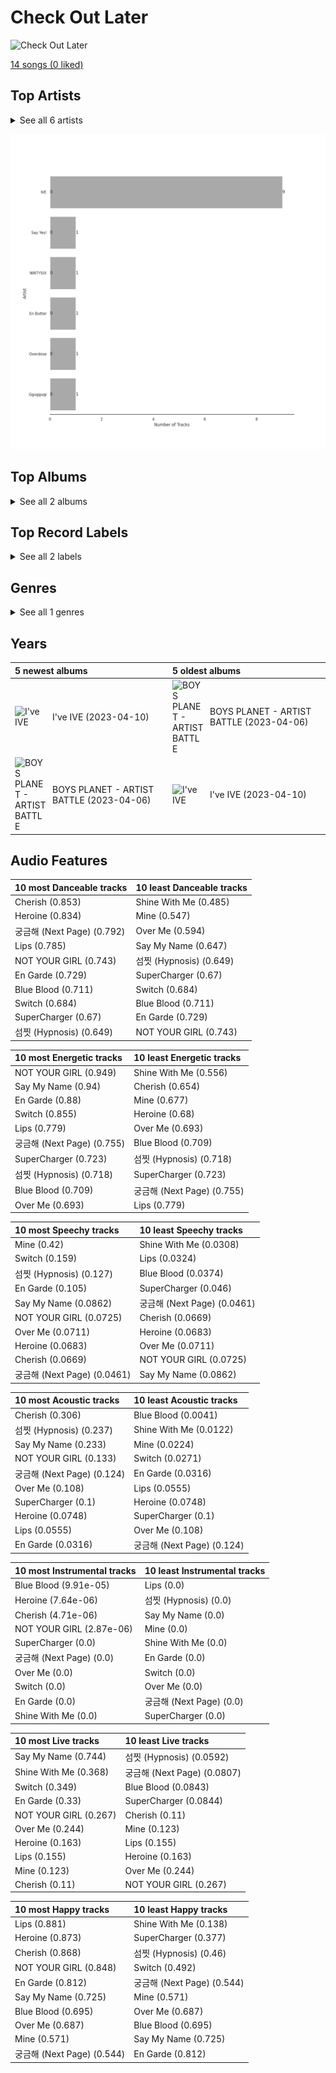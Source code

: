 # Check Out Later


<img src="https://i.scdn.co/image/ab67616d0000b27325ef3cec1eceefd4db2f91c8" alt="Check Out Later" width="100" />

[14 songs (0 liked)](tracks.md)

## Top Artists


<details>
<summary>See all 6 artists</summary>

| Art | Tracks | 💚 | Artist | 🔗 |
|:---|---:|---:|:---|:---|
| <img src="https://i.scdn.co/image/ab6761610000e5eb843f0ae97978d6572f8e9cea" alt="" width="50" /> | 9 | 0 | [IVE](../../artists/ive) | [🔗](https://open.spotify.com/artist/6RHTUrRF63xao58xh9FXYJ) |
| <img src="nan" alt="" width="50" /> | 1 | 0 | Say Yes! | [🔗](https://open.spotify.com/artist/7sPKpBhx7fwPp9wMGYvQJI) |
| <img src="nan" alt="" width="50" /> | 1 | 0 | NINTYSIX | [🔗](https://open.spotify.com/artist/6PR5lyCpN2aFKgHUvY9B3O) |
| <img src="nan" alt="" width="50" /> | 1 | 0 | En Butter | [🔗](https://open.spotify.com/artist/3X6XIt8zNXvrNzxb1R8TW5) |
| <img src="nan" alt="" width="50" /> | 1 | 0 | Overdose | [🔗](https://open.spotify.com/artist/32jdgEsyvdXqUoReMyR0gl) |
| <img src="nan" alt="" width="50" /> | 1 | 0 | Gguggugi | [🔗](https://open.spotify.com/artist/0SLGKxtZbiQFfJGtJ8TDTo) |

</details>


![Bar chart of top 6 artists](../../images/playlists/check_out_later/artists.png)



## Top Albums


<details>
<summary>See all 2 albums</summary>

| Art | Tracks | 💚 | Album | Release Date | 🔗 |
|:---|---:|---:|:---|:---|:---|
| <img src="https://i.scdn.co/image/ab67616d0000b27325ef3cec1eceefd4db2f91c8" alt="" width="50" /> | 9 | 0 | I've IVE | 2023-04-10 | [🔗](https://open.spotify.com/album/38VzP4yWfHdHafITKKRHEB) |
| <img src="https://i.scdn.co/image/ab67616d0000b273575199b6685e149b5c75ba03" alt="" width="50" /> | 5 | 0 | BOYS PLANET - ARTIST BATTLE | 2023-04-06 | [🔗](https://open.spotify.com/album/1rIIbjGYbj2sRxAWZUfeoC) |

</details>




## Top Record Labels


<details>
<summary>See all 2 labels</summary>

| Tracks | 💚 | Label |
|---:|---:|:---|
| 9 | 0 | [Starship Entertainment](../../labels/starship_entertainment) |
| 5 | 0 | [Genie Music Corporation](../../labels/genie_music_corporation) |

</details>




## Genres


<details>
<summary>See all 1 genres</summary>

| Tracks | 💚 | Genre |
|---:|---:|:---|
| 9 | 0 | [k-pop girl group](../../genres/k_pop_girl_group) |

</details>




## Years





| 5 newest albums | 5 oldest albums |
|:---|:---|
| <div style="display:flex; align-items:center;"><img src="https://i.scdn.co/image/ab67616d0000b27325ef3cec1eceefd4db2f91c8" alt="I've IVE" width="50" /> <span style="padding-left:10px;">I've IVE (2023-04-10)</span></div> | <div style="display:flex; align-items:center;"><img src="https://i.scdn.co/image/ab67616d0000b273575199b6685e149b5c75ba03" alt="BOYS PLANET - ARTIST BATTLE" width="50" /> <span style="padding-left:10px;">BOYS PLANET - ARTIST BATTLE (2023-04-06)</span></div> |
| <div style="display:flex; align-items:center;"><img src="https://i.scdn.co/image/ab67616d0000b273575199b6685e149b5c75ba03" alt="BOYS PLANET - ARTIST BATTLE" width="50" /> <span style="padding-left:10px;">BOYS PLANET - ARTIST BATTLE (2023-04-06)</span></div> | <div style="display:flex; align-items:center;"><img src="https://i.scdn.co/image/ab67616d0000b27325ef3cec1eceefd4db2f91c8" alt="I've IVE" width="50" /> <span style="padding-left:10px;">I've IVE (2023-04-10)</span></div> |
## Audio Features

| 10 most Danceable tracks | 10 least Danceable tracks |
|:---|:---|
| Cherish (0.853) | Shine With Me (0.485) |
| Heroine (0.834) | Mine (0.547) |
| 궁금해 (Next Page) (0.792) | Over Me (0.594) |
| Lips (0.785) | Say My Name (0.647) |
| NOT YOUR GIRL (0.743) | 섬찟 (Hypnosis) (0.649) |
| En Garde (0.729) | SuperCharger (0.67) |
| Blue Blood (0.711) | Switch (0.684) |
| Switch (0.684) | Blue Blood (0.711) |
| SuperCharger (0.67) | En Garde (0.729) |
| 섬찟 (Hypnosis) (0.649) | NOT YOUR GIRL (0.743) |

| 10 most Energetic tracks | 10 least Energetic tracks |
|:---|:---|
| NOT YOUR GIRL (0.949) | Shine With Me (0.556) |
| Say My Name (0.94) | Cherish (0.654) |
| En Garde (0.88) | Mine (0.677) |
| Switch (0.855) | Heroine (0.68) |
| Lips (0.779) | Over Me (0.693) |
| 궁금해 (Next Page) (0.755) | Blue Blood (0.709) |
| SuperCharger (0.723) | 섬찟 (Hypnosis) (0.718) |
| 섬찟 (Hypnosis) (0.718) | SuperCharger (0.723) |
| Blue Blood (0.709) | 궁금해 (Next Page) (0.755) |
| Over Me (0.693) | Lips (0.779) |

| 10 most Speechy tracks | 10 least Speechy tracks |
|:---|:---|
| Mine (0.42) | Shine With Me (0.0308) |
| Switch (0.159) | Lips (0.0324) |
| 섬찟 (Hypnosis) (0.127) | Blue Blood (0.0374) |
| En Garde (0.105) | SuperCharger (0.046) |
| Say My Name (0.0862) | 궁금해 (Next Page) (0.0461) |
| NOT YOUR GIRL (0.0725) | Cherish (0.0669) |
| Over Me (0.0711) | Heroine (0.0683) |
| Heroine (0.0683) | Over Me (0.0711) |
| Cherish (0.0669) | NOT YOUR GIRL (0.0725) |
| 궁금해 (Next Page) (0.0461) | Say My Name (0.0862) |

| 10 most Acoustic tracks | 10 least Acoustic tracks |
|:---|:---|
| Cherish (0.306) | Blue Blood (0.0041) |
| 섬찟 (Hypnosis) (0.237) | Shine With Me (0.0122) |
| Say My Name (0.233) | Mine (0.0224) |
| NOT YOUR GIRL (0.133) | Switch (0.0271) |
| 궁금해 (Next Page) (0.124) | En Garde (0.0316) |
| Over Me (0.108) | Lips (0.0555) |
| SuperCharger (0.1) | Heroine (0.0748) |
| Heroine (0.0748) | SuperCharger (0.1) |
| Lips (0.0555) | Over Me (0.108) |
| En Garde (0.0316) | 궁금해 (Next Page) (0.124) |

| 10 most Instrumental tracks | 10 least Instrumental tracks |
|:---|:---|
| Blue Blood (9.91e-05) | Lips (0.0) |
| Heroine (7.64e-06) | 섬찟 (Hypnosis) (0.0) |
| Cherish (4.71e-06) | Say My Name (0.0) |
| NOT YOUR GIRL (2.87e-06) | Mine (0.0) |
| SuperCharger (0.0) | Shine With Me (0.0) |
| 궁금해 (Next Page) (0.0) | En Garde (0.0) |
| Over Me (0.0) | Switch (0.0) |
| Switch (0.0) | Over Me (0.0) |
| En Garde (0.0) | 궁금해 (Next Page) (0.0) |
| Shine With Me (0.0) | SuperCharger (0.0) |

| 10 most Live tracks | 10 least Live tracks |
|:---|:---|
| Say My Name (0.744) | 섬찟 (Hypnosis) (0.0592) |
| Shine With Me (0.368) | 궁금해 (Next Page) (0.0807) |
| Switch (0.349) | Blue Blood (0.0843) |
| En Garde (0.33) | SuperCharger (0.0844) |
| NOT YOUR GIRL (0.267) | Cherish (0.11) |
| Over Me (0.244) | Mine (0.123) |
| Heroine (0.163) | Lips (0.155) |
| Lips (0.155) | Heroine (0.163) |
| Mine (0.123) | Over Me (0.244) |
| Cherish (0.11) | NOT YOUR GIRL (0.267) |

| 10 most Happy tracks | 10 least Happy tracks |
|:---|:---|
| Lips (0.881) | Shine With Me (0.138) |
| Heroine (0.873) | SuperCharger (0.377) |
| Cherish (0.868) | 섬찟 (Hypnosis) (0.46) |
| NOT YOUR GIRL (0.848) | Switch (0.492) |
| En Garde (0.812) | 궁금해 (Next Page) (0.544) |
| Say My Name (0.725) | Mine (0.571) |
| Blue Blood (0.695) | Over Me (0.687) |
| Over Me (0.687) | Blue Blood (0.695) |
| Mine (0.571) | Say My Name (0.725) |
| 궁금해 (Next Page) (0.544) | En Garde (0.812) |
